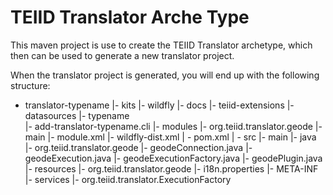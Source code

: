 TEIID Translator Arche Type
================

This maven project is use to create the TEIID Translator archetype, which then can be used to generate a new translator project.

When the translator project is generated, you will end up with the following structure:

-  translator-typename
	|-	kits
		|-	wildfly
			|-	docs
				|-	teiid-extensions
					|-	datasources
						|-	typename	
							|-	add-translator-typename.cli
			|-	modules
				|-	org.teiid.translator.geode
					|-	main
						|-	module.xml
		|-	wildfly-dist.xml 
	| -	pom.xml
	| -	src
		|-	main
			|-	java
				|-	org.teiid.translator.geode
					|-	geodeConnection.java
					|-	geodeExecution.java
					|-	geodeExecutionFactory.java
					|-	geodePlugin.java
			|-	resources
				|-	org.teiid.translator.geode
						|-	i18n.properties
				|-	META-INF
					|-	services
						|-	org.teiid.translator.ExecutionFactory

